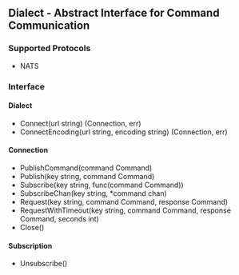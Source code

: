 ## Dialect - Abstract Interface for Command Communication

### Supported Protocols
- NATS 

### Interface

#### Dialect
- Connect(url string) (Connection, err)
- ConnectEncoding(url string, encoding string) (Connection, err)

#### Connection
- PublishCommand(command Command)
- Publish(key string, command Command)
- Subscribe(key string, func(command Command))
- SubscribeChan(key string, *command chan)
- Request(key string, command Command, response Command)
- RequestWithTimeout(key string, command Command, response Command, seconds int)
- Close()

#### Subscription
- Unsubscribe()